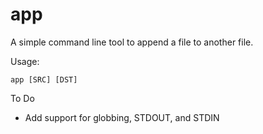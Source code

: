 app
===

A simple command line tool to append a file to another file.

Usage:

    app [SRC] [DST]

To Do
- Add support for globbing, STDOUT, and STDIN
